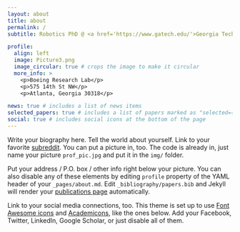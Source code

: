 ```yaml
---
layout: about
title: about
permalink: /
subtitle: Robotics PhD @ <a href='https://www.gatech.edu/'>Georgia Tech</a>. 

profile:
  align: left
  image: Picture3.png
  image_circular: true # crops the image to make it circular
  more_info: >
    <p>Boeing Research Lab</p>
    <p>575 14th St NW</p>
    <p>Atlanta, Georgia 30318</p>

news: true # includes a list of news items
selected_papers: true # includes a list of papers marked as "selected={true}"
social: true # includes social icons at the bottom of the page
---
```


Write your biography here. Tell the world about yourself. Link to your favorite [subreddit](http://reddit.com). You can put a picture in, too. The code is already in, just name your picture `prof_pic.jpg` and put it in the `img/` folder.

Put your address / P.O. box / other info right below your picture. You can also disable any of these elements by editing `profile` property of the YAML header of your `_pages/about.md`. Edit `_bibliography/papers.bib` and Jekyll will render your [publications page](/al-folio/publications/) automatically.

Link to your social media connections, too. This theme is set up to use [Font Awesome icons](https://fontawesome.com/) and [Academicons](https://jpswalsh.github.io/academicons/), like the ones below. Add your Facebook, Twitter, LinkedIn, Google Scholar, or just disable all of them.
